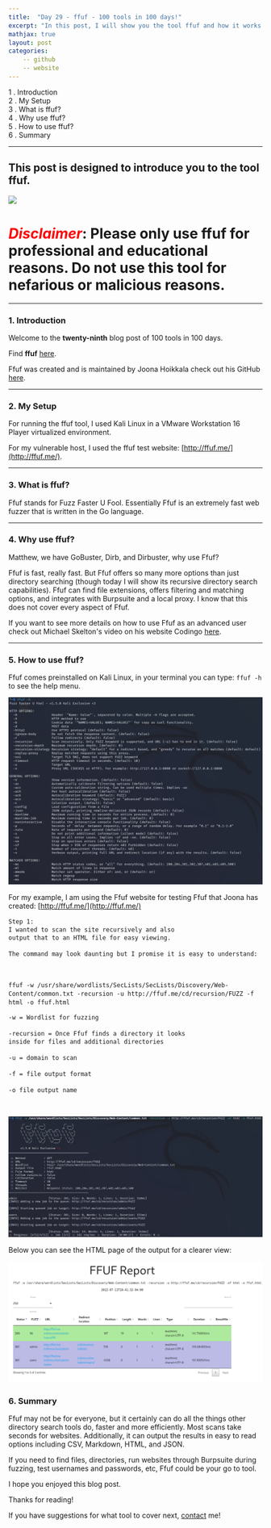 ```yaml
---
title:  "Day 29 - ffuf - 100 tools in 100 days!"
excerpt: "In this post, I will show you the tool ffuf and how it works."
mathjax: true
layout: post
categories:
    -- github
    -- website
---
```


1 . Introduction
<br>
2 . My Setup
<br>
3 . What is ffuf?
<br>
4 . Why use ffuf?
<br>
5 . How to use ffuf?
<br>
6 . Summary

---

## This post is designed to introduce you to the tool ffuf.

![](https://raw.githubusercontent.com/ffuf/ffuf/master/_img/ffuf_run_logo_600.png)

# <span style="color:red">***Disclaimer***</span>: **Please only use ffuf for professional and educational reasons. Do not use this tool for nefarious or malicious reasons.**

---

### 1. **Introduction**

Welcome to the **twenty-ninth** blog post of 100 tools in 100 days.<br> 

Find **ffuf** [here](https://github.com/ffuf/ffuf).

Ffuf was created and is maintained by Joona Hoikkala check out his GitHub [here](https://github.com/joohoi).

---

### 2. **My Setup**

For running the ffuf tool, I used Kali Linux in a VMware Workstation 16 Player virtualized environment.

For my vulnerable host, I used the ffuf test website: [http://ffuf.me/](http://ffuf.me/).

---

### 3. **What is ffuf?**

Ffuf stands for Fuzz Faster U Fool. Essentially Ffuf is an extremely fast web fuzzer that is written in the Go language. 


---

### 4. **Why use ffuf?**

Matthew, we have GoBuster, Dirb, and Dirbuster, why use Ffuf?

Ffuf is fast, really fast. But Ffuf offers so many more options than just directory searching (though today I will show its recursive directory search capabilities). Ffuf can find file extensions, offers filtering and matching options, and integrates with Burpsuite and a local proxy. I know that this does not cover every aspect of Ffuf. 

If you want to see more details on how to use Ffuf as an advanced user check out Michael Skelton's video on his website Codingo [here](https://codingo.io/tools/ffuf/bounty/2020/09/17/everything-you-need-to-know-about-ffuf.html).



---

### 5. **How to use ffuf?**

Ffuf comes preinstalled on Kali Linux, in your terminal you can type: `ffuf -h` to see the help menu.

![](https://raw.githubusercontent.com/matthewomccorkle/matthewomccorkle.github.io/master/_posts/assets/100%20tools/ffuf/ffuf1.PNG)

For my example, I am using the Ffuf website for testing Ffuf that Joona has created: [http://ffuf.me/](http://ffuf.me/)

    Step 1:
    I wanted to scan the site recursively and also 
    output that to an HTML file for easy viewing. 

    The command may look daunting but I promise it is easy to understand:

<br>

`ffuf -w /usr/share/wordlists/SecLists/SecLists/Discovery/Web-Content/common.txt -recursion -u http://ffuf.me/cd/recursion/FUZZ -f html -o ffuf.html`

    -w = Wordlist for fuzzing

    -recursion = Once Ffuf finds a directory it looks 
    inside for files and additional directories

    -u = domain to scan

    -f = file output format

    -o file output name

<br>

![](https://raw.githubusercontent.com/matthewomccorkle/matthewomccorkle.github.io/master/_posts/assets/100%20tools/ffuf/ffuf2.PNG)

Below you can see the HTML page of the output for a clearer view:

![](https://raw.githubusercontent.com/matthewomccorkle/matthewomccorkle.github.io/master/_posts/assets/100%20tools/ffuf/ffuf3.PNG)


### 6. **Summary**

Ffuf may not be for everyone, but it certainly can do all the things other directory search tools do, faster and more efficiently. Most scans take seconds for websites.  Additionally, it can output the results in easy to read options including CSV, Markdown, HTML, and JSON.

If you need to find files, directories, run websites through Burpsuite during fuzzing, test usernames and passwords, etc, Ffuf could be your go to tool. 

I hope you enjoyed this blog post.

Thanks for reading!<br>

If you have suggestions for what tool to cover next, [contact](mailto:matthew.o.mccorkle@gmail.com) me!
